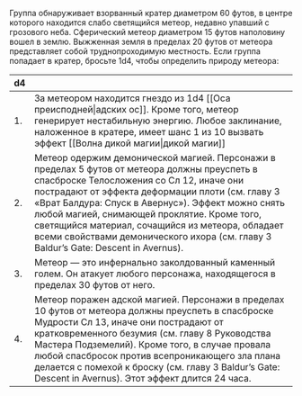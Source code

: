 Группа обнаруживает взорванный кратер диаметром 60 футов, в центре которого находится слабо светящийся метеор, недавно упавший с грозового неба. Сферический метеор диаметром 15 футов наполовину вошел в землю. Выжженная земля в пределах 20 футов от метеора представляет собой труднопроходимую местность. Если группа попадает в кратер, бросьте 1d4, чтобы определить природу метеора:

| d4  |                                                                                                                                                                                                                                                                                                                                                                                                                                              |
| --- | -------------------------------------------------------------------------------------------------------------------------------------------------------------------------------------------------------------------------------------------------------------------------------------------------------------------------------------------------------------------------------------------------------------------------------------------- |
| 1.  | За метеором находится гнездо из 1d4 [[Оса преисподней\|адских ос]]. Кроме того, метеор генерирует нестабильную энергию. Любое заклинание, наложенное в кратере, имеет шанс 1 из 10 вызвать эффект [[Волна дикой магии\|дикой магии]]                                                                                                                                                                                                         |
| 2.  | Метеор одержим демонической магией. Персонажи в пределах 5 футов от метеора должны преуспеть в спасброске Телосложения со Сл 12, иначе они пострадают от эффекта деформации плоти (см. главу 3 «Врат Балдура: Спуск в Авернус»). Эффект можно снять любой магией, снимающей проклятие. Кроме того, светящийся материал, сочащийся из метеора, обладает всеми свойствами демонического ихора (см. главу 3 Baldur’s Gate: Descent in Avernus). |
| 3.  | Метеор — это инфернально заколдованный каменный голем. Он атакует любого персонажа, находящегося в пределах 30 футов от него.                                                                                                                                                                                                                                                                                                                |
| 4.  | Метеор поражен адской магией. Персонажи в пределах 10 футов от метеора должны преуспеть в спасброске Мудрости Сл 13, иначе они пострадают от кратковременного безумия (см. главу 8 Руководства Мастера Подземелий). Кроме того, в случае провала любой спасбросок против всепроникающего зла плана делается с помехой к броску (см. главу 3 Baldur’s Gate: Descent in Avernus). Этот эффект длится 24 часа.                                  |
